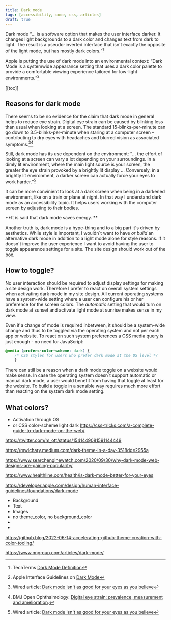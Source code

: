 ```yaml
---
title: Dark mode
tags: [accessibility, code, css, articles]
draft: true
---
```

Dark mode <q>… is a software option that makes the user interface darker. It changes light backgrounds to a dark color and changes text from dark to light. The result is a pseudo-inverted interface that isn't exactly the opposite of the light mode, but has mostly dark colors.</q>[^tech-terms] 

Apple is putting the use of dark mode into an environmental context: <q>Dark Mode is a systemwide appearance setting that uses a dark color palette to provide a comfortable viewing experience tailored for low-light environments.</q>[^apple]

[[toc]]

## Reasons for dark mode

There seems to be no evidence for the claim that dark mode in general helps to reduce eye strain. Digital eye strain can be caused by blinking less than usual when looking at a screen. The standard 15-blinks-per-minute can go down to 3.5-blinks-per-minute when staring at a computer screen – contributing to dry eyes with headaches and blurred vision as associated symptoms.[^wired][^bmj] 

Still, dark mode has its use dependent on the environment: <q>… the effort of looking at a screen can vary a lot depending on your surroundings. In a dimly lit environment, where the main light source is your screen, the greater the eye strain provoked by a brightly lit display … Conversely, in a brightly lit environment, a darker screen can actually force your eyes to work harder.</q>[^wired]



It can be more convinient to look at a dark screen when being in a darkened environment, like on a train or plane at night. In that way I understand dark mode as an accessibility topic. It helps users working with the computer screen by adjusting to their bodies.

**It is said that dark mode saves energy. **

Another truth is, dark mode is a hype-thing and to a big part it´s driven by aesthetics. While style is important, I wouldn´t want to have *or build* an alternative dark mode in addition to a light mode alone for style reasons. If it doesn´t improve the user experience I want to avoid having the user to toggle appearence settings for a site. The site design should work out of the box.


## How to toggle?

No user interaction should be required to adjust display settings for making a site design work. Therefore I prefer to react on overall system settings when activating dark mode in my site design. All current operating systems have a system-wide setting where a user can configure his or her preference for the screen colors. The *automatic* setting that would turn on dark mode at sunset and activate light mode at sunrise makes sense in my view. 

Even if a change of mode is required inbetween, it should be a system-wide change and thus to be toggled via the operating system and not per each app or website. To react on such system preferences a CSS media query is just enough - no need for JavaScript:

```css
@media (prefers-color-scheme: dark) {
	/* CSS styles for users who prefer dark mode at the OS level */
	}
```

There can still be a reason when a dark mode toggle on a website would make sense. In case the operating system doesn´t support automatic or manual dark mode, a user would benefit from having that toggle at least for the website. To build a toggle in a sensible way requires much more effort than reacting on the system dark mode setting.





## What colors?




- Activation through OS
- <meta name="color-scheme" content="dark light"> or CSS color-scheme light dark
https://css-tricks.com/a-complete-guide-to-dark-mode-on-the-web/

https://twitter.com/m_ott/status/1541449081591144449

https://mwichary.medium.com/dark-theme-in-a-day-3518dde2955a

https://www.searchenginewatch.com/2020/09/30/why-dark-mode-web-designs-are-gaining-popularity/

https://www.healthline.com/health/is-dark-mode-better-for-your-eyes

https://developer.apple.com/design/human-interface-guidelines/foundations/dark-mode

- Background
- Text
- Images
- no theme_color, no background_color
- <meta name="theme-color" content="{{site.theme_color}}">
- <meta name="theme-color" content="{{site.dark_theme_color || site.theme_color}}" media="(prefers-color-scheme: dark)">

https://github.blog/2022-06-14-accelerating-github-theme-creation-with-color-tooling/

https://www.nngroup.com/articles/dark-mode/

[^tech-terms]: TechTerms [Dark Mode Definition](https://techterms.com/definition/dark_mode)
[^apple]: Apple Interface Guidelines on <a href="https://developer.apple.com/design/human-interface-guidelines/foundations/dark-mode">Dark Mode</a>
[^wired]: Wired article: [Dark mode isn't as good for your eyes as you believe](https://www.wired.co.uk/article/dark-mode-chrome-android-ios-science)
[^bmj]: BMJ Open Ophthalmology: [Digital eye strain: prevalence, measurement and amelioration](https://bmjophth.bmj.com/content/3/1/e000146).
